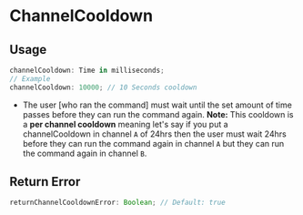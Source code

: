 # ChannelCooldown

## Usage

```js
channelCooldown: Time in milliseconds;
// Example
channelCooldown: 10000; // 10 Seconds cooldown
```

- The user [who ran the command] must wait until the set amount of time passes before they can run the command again. **Note:** This cooldown is a **per channel cooldown** meaning let's say if you put a channelCooldown in channel `A` of 24hrs then the user must wait 24hrs before they can run the command again in channel `A` but they can run the command again in channel `B`.

## Return Error

```js
returnChannelCooldownError: Boolean; // Default: true
```
